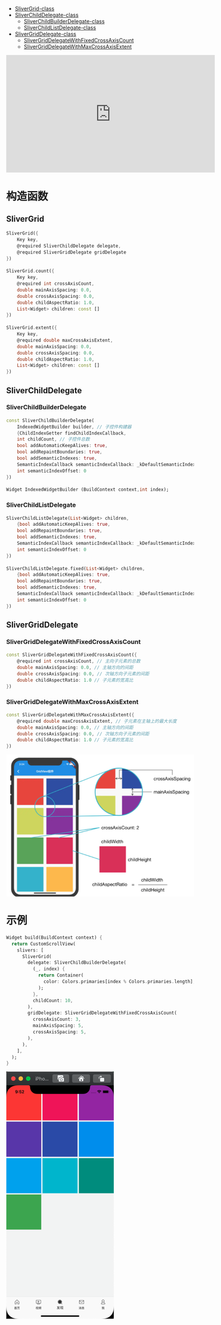 
* [SliverGrid-class](https://api.flutter.dev/flutter/widgets/SliverGrid-class.html)
* [SliverChildDelegate-class](https://api.flutter.dev/flutter/widgets/SliverChildDelegate-class.html)
	* [SliverChildBuilderDelegate-class](https://api.flutter.dev/flutter/widgets/SliverChildBuilderDelegate-class.html)
	* [SliverChildListDelegate-class](https://api.flutter.dev/flutter/widgets/SliverChildListDelegate-class.html)
* [SliverGridDelegate-class](https://api.flutter.dev/flutter/rendering/SliverGridDelegate-class.html)
	* [SliverGridDelegateWithFixedCrossAxisCount](https://api.flutter.dev/flutter/rendering/SliverGridDelegateWithFixedCrossAxisCount-class.html)
	* [SliverGridDelegateWithMaxCrossAxisExtent](https://api.flutter.dev/flutter/rendering/SliverGridDelegateWithMaxCrossAxisExtent-class.html)

<iframe width="560" height="315" src="https://www.youtube.com/embed/ORiTTaVY6mM" frameborder="0" allow="accelerometer; autoplay; encrypted-media; gyroscope; picture-in-picture" allowfullscreen></iframe>

# 构造函数

## SliverGrid

```dart
SliverGrid({
	Key key, 
	@required SliverChildDelegate delegate, 
	@required SliverGridDelegate gridDelegate
})

SliverGrid.count({
	Key key, 
	@required int crossAxisCount, 
	double mainAxisSpacing: 0.0, 
	double crossAxisSpacing: 0.0, 
	double childAspectRatio: 1.0, 
	List<Widget> children: const []
})

SliverGrid.extent({
	Key key, 
	@required double maxCrossAxisExtent, 
	double mainAxisSpacing: 0.0, 
	double crossAxisSpacing: 0.0, 
	double childAspectRatio: 1.0, 
	List<Widget> children: const []
})
```

## SliverChildDelegate

### SliverChildBuilderDelegate

```dart
const SliverChildBuilderDelegate( 
	IndexedWidgetBuilder builder, // 子控件构建器
	{ChildIndexGetter findChildIndexCallback,
	int childCount, // 子控件总数
	bool addAutomaticKeepAlives: true,
	bool addRepaintBoundaries: true,
	bool addSemanticIndexes: true,
	SemanticIndexCallback semanticIndexCallback: _kDefaultSemanticIndexCallback,
	int semanticIndexOffset: 0
})

Widget IndexedWidgetBuilder (BuildContext context,int index);
```

### SliverChildListDelegate

```dart
SliverChildListDelegate(List<Widget> children, 
	{bool addAutomaticKeepAlives: true, 
	bool addRepaintBoundaries: true, 
	bool addSemanticIndexes: true, 
	SemanticIndexCallback semanticIndexCallback: _kDefaultSemanticIndexCallback, 
	int semanticIndexOffset: 0
})

SliverChildListDelegate.fixed(List<Widget> children, 
	{bool addAutomaticKeepAlives: true, 
	bool addRepaintBoundaries: true, 
	bool addSemanticIndexes: true, 
	SemanticIndexCallback semanticIndexCallback: _kDefaultSemanticIndexCallback, 
	int semanticIndexOffset: 0
})
```

## SliverGridDelegate

### SliverGridDelegateWithFixedCrossAxisCount

```dart
const SliverGridDelegateWithFixedCrossAxisCount({
	@required int crossAxisCount, // 主向子元素的总数
	double mainAxisSpacing: 0.0, // 主轴方向的间距
	double crossAxisSpacing: 0.0, // 次轴方向子元素的间距
	double childAspectRatio: 1.0 // 子元素的宽高比
})
```

### SliverGridDelegateWithMaxCrossAxisExtent

```dart
const SliverGridDelegateWithMaxCrossAxisExtent({
	@required double maxCrossAxisExtent, // 子元素在主轴上的最大长度
	double mainAxisSpacing: 0.0, // 主轴方向的间距
	double crossAxisSpacing: 0.0, // 次轴方向子元素的间距
	double childAspectRatio: 1.0 // 子元素的宽高比
})
```

<img src="/assets/images/widgets/35.png"/>

# 示例

```dart
Widget build(BuildContext context) {
  return CustomScrollView(
    slivers: [
      SliverGrid(
        delegate: SliverChildBuilderDelegate(
          (_, index) {
            return Container(
              color: Colors.primaries[index % Colors.primaries.length],
            );
          },
          childCount: 10,
        ),
        gridDelegate: SliverGridDelegateWithFixedCrossAxisCount(
          crossAxisCount: 3,
          mainAxisSpacing: 5,
          crossAxisSpacing: 5,
        ),
      ),
    ],
  );
}
```

<img src="/assets/images/widgets/45.png"/>

